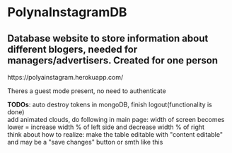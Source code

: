 # PolynaInstagramDB
<h2>Database website to store information about different blogers, needed for managers/advertisers. Created for one person</h2>
<p>https://polyainstagram.herokuapp.com/
<p>Theres a guest mode present, no need to authenticate
<p><b>TODOs</b>: 
 auto destroy tokens in mongoDB, finish logout(functionality is done)<br>
 add animated clouds, do following in main page: width of screen becomes lower = increase width % of left side and decrease width % of right<br>
 think about how to realize: make the table editable with "content editable" and may be a "save changes" button or smth like this
 

